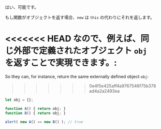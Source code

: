 はい、可能です。

もし関数がオブジェクトを返す場合、`new` は `this` の代わりにそれを返します。

<<<<<<< HEAD
なので、例えば、同じ外部で定義されたオブジェクト `obj` を返すことで実現できます。:
=======
So they can, for instance, return the same externally defined object `obj`:
>>>>>>> 0e4f5e425aff4a9767546f75b378ad4a2a2493ea

```js run no-beautify
let obj = {};

function A() { return obj; }
function B() { return obj; }

alert( new A() == new B() ); // true
```
